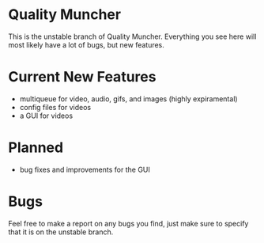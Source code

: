 # Quality Muncher

This is the unstable branch of Quality Muncher. Everything you see here will most likely have a lot of bugs, but new features.

# Current New Features

 - multiqueue for video, audio, gifs, and images (highly expiramental)
 - config files for videos
 - a GUI for videos

# Planned

 - bug fixes and improvements for the GUI

# Bugs

Feel free to make a report on any bugs you find, just make sure to specify that it is on the unstable branch.